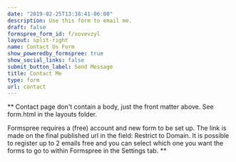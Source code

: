 ```yaml
---
date: "2019-02-25T13:38:41-06:00"
description: Use this form to email me.
draft: false
formspree_form_id: f/xovevzyl
layout: split-right
name: Contact Us Form
show_poweredby_formspree: true
show_social_links: false
submit_button_label: Send Message
title: Contact Me
type: form
url: contact
---
```


** Contact page don't contain a body, just the front matter above.
See form.html in the layouts folder.

Formspree requires a (free) account and new form to be set up. The link is made on the final published url in the field: Restrict to Domain. It is possible to register up to 2 emails free and you can select which one you want the forms to go to within Formspree in the Settings tab.
**

